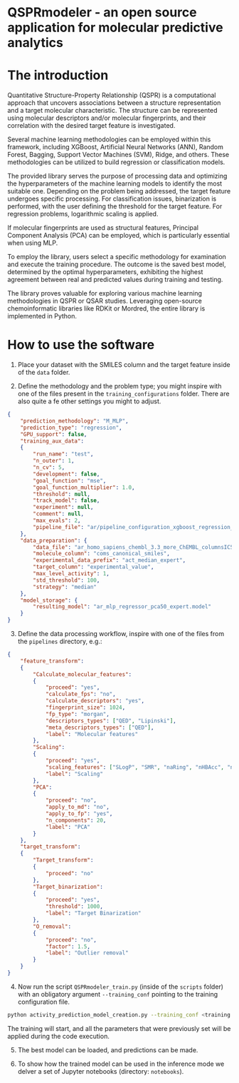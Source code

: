 QSPRmodeler - an open source application for molecular predictive analytics
==============================

# The introduction
Quantitative Structure-Property Relationship (QSPR) is a computational approach that uncovers associations between a structure representation and a target molecular characteristic. The structure can be represented using molecular descriptors and/or molecular fingerprints, and their correlation with the desired target feature is investigated.

Several machine learning methodologies can be employed within this framework, including XGBoost, Artificial Neural Networks (ANN), Random Forest, Bagging, Support Vector Machines (SVM), Ridge, and others. These methodologies can be utilized to build regression or classification models.

The provided library serves the purpose of processing data and optimizing the hyperparameters of the machine learning models to identify the most suitable one. Depending on the problem being addressed, the target feature undergoes specific processing. For classification issues, binarization is performed, with the user defining the threshold for the target feature. For regression problems, logarithmic scaling is applied.

If molecular fingerprints are used as structural features, Principal Component Analysis (PCA) can be employed, which is particularly essential when using MLP.

To employ the library, users select a specific methodology for examination and execute the training procedure. The outcome is the saved best model, determined by the optimal hyperparameters, exhibiting the highest agreement between real and predicted values during training and testing.

The library proves valuable for exploring various machine learning methodologies in QSPR or QSAR studies. Leveraging open-source chemoinformatic libraries like RDKit or Mordred, the entire library is implemented in Python.

# How to use the software
1. Place your dataset with the SMILES column and the target feature inside of the ```data``` folder.

2. Define the methodology and the problem type; you might inspire with one of the files present in the ```training_configurations``` folder. There are also quite a fe other settings you might to adjust.
```json
{
    "prediction_methodology": "M_MLP",
    "prediction_type": "regression",
    "GPU_support": false,
    "training_aux_data": 
    {
        "run_name": "test", 
        "n_outer": 1, 
        "n_cv": 5, 
        "development": false, 
        "goal_function": "mse", 
        "goal_function_multiplier": 1.0, 
        "threshold": null,
        "track_model": false, 
        "experiment": null, 
        "comment": null, 
        "max_evals": 2,
        "pipeline_file": "ar/pipeline_configuration_xgboost_regression_Morgan_1024_pca_50_QED.json"
    },
    "data_preparation": {
        "data_file": "ar_homo_sapiens_chembl_3.3_more_ChEMBL_columnsIC50EC50_combined_expert.csv",
        "molecule_column": "coms_canonical_smiles",
        "experimental_data_prefix": "act_median_expert",
        "target_column": "experimental_value",
        "max_level_activity": 1,
        "std_threshold": 100,
        "strategy": "median"
    },
    "model_storage": {
        "resulting_model": "ar_mlp_regressor_pca50_expert.model"
    }
}
```

3. Define the data processing workflow, inspire with one of the files from the ```pipelines``` directory, e.g.:
```json
{
    "feature_transform":
    {
        "Calculate_molecular_features":
        {
            "proceed": "yes",
            "calculate_fps": "no",
            "calculate_descriptors": "yes",
            "fingerprint_size": 1024,
            "fp_type": "morgan",
            "descriptors_types": ["QED", "Lipinski"],
            "meta_descriptors_types": ["QED"],
            "label": "Molecular features"
        },
        "Scaling":
        {
            "proceed": "yes",
            "scaling_features": ["SLogP", "SMR", "naRing", "nHBAcc", "nHBDon", "nRot", "MW", "TopoPSA", "QED"],
            "label": "Scaling"
        },
        "PCA":
        {
            "proceed": "no",
            "apply_to_md": "no",
            "apply_to_fp": "yes",
            "n_components": 20,
            "label": "PCA"
        }
    },
    "target_transform":
    {
        "Target_transform":
        {
            "proceed": "no"
        },
        "Target_binarization":
        {
            "proceed": "yes",
            "threshold": 1000,
            "label": "Target Binarization"
        },
        "O_removal":
        {
            "proceed": "no",
            "factor": 1.5,
            "label": "Outlier removal"
        }
    }
}
```

4. Now run the script ```QSPRmodeler_train.py``` (inside of the ```scripts``` folder) with an obligatory argument ```--training_conf``` pointing to the training configuration file.

```bash
python activity_prediction_model_creation.py --training_conf <training configuration file.json
```
The training will start, and all the parameters that were previously set will be applied during the code execution.

5. The best model can be loaded, and predictions can be made.

6. To show how the trained model can be used in the inference mode we delver a set of Jupyter notebooks (directory: ```notebooks```).